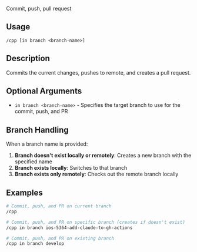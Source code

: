 Commit, push, pull request

## Usage
```
/cpp [in branch <branch-name>]
```

## Description
Commits the current changes, pushes to remote, and creates a pull request.

## Optional Arguments
- `in branch <branch-name>` - Specifies the target branch to use for the commit, push, and PR

## Branch Handling
When a branch name is provided:
1. **Branch doesn't exist locally or remotely**: Creates a new branch with the specified name
2. **Branch exists locally**: Switches to that branch
3. **Branch exists only remotely**: Checks out the remote branch locally

## Examples
```bash
# Commit, push, and PR on current branch
/cpp

# Commit, push, and PR on specific branch (creates if doesn't exist)
/cpp in branch ios-5364-add-claude-to-gh-actions

# Commit, push, and PR on existing branch
/cpp in branch develop
```
